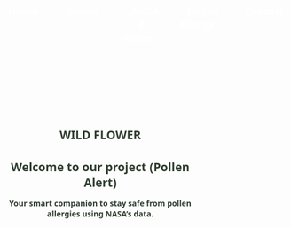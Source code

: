 <!DOCTYPE html>
<html lang="en">
<head>
  <meta charset="UTF-8">
  <meta name="viewport" content="width=device-width, initial-scale=1.0">
  <title>WILD FLOWER - Pollen Alert</title>
  <style>
    /* Reset */
    * {
      margin: 0;
      padding: 0;
      box-sizing: border-box;
      font-family: "Segoe UI", sans-serif;
      scroll-behavior: smooth;
    }

    /* Navbar */
    header {
      position: sticky;
      top: 0;
      background: linear-gradient(90deg, #6ab04c, #badc58);
      display: flex;
      justify-content: center;
      padding: 1rem 0;
      box-shadow: 0 3px 8px rgba(0,0,0,0.1);
      z-index: 1000;
    }

    nav ul {
      list-style: none;
      display: flex;
      gap: 2rem;
    }

    nav ul li a {
      text-decoration: none;
      color: white;
      font-weight: 600;
      font-size: 18px;
      padding: 6px 12px;
      border-radius: 6px;
      transition: 0.3s;
    }

    nav ul li a:hover {
      background: #f6e58d;
      color: #2f3e2f;
    }

    /* Sections */
    section {
      min-height: 100vh;
      padding: 4rem 2rem;
      text-align: center;
    }

    #home { background: #fdfdfd; color: #2f3e2f; }
    #about { background: #f6f6e9; color: #333; }
    #nasa { background: #dff9fb; color: #2c3e50; }
    #allergy { background: #fef5e7; color: #2f3e2f; }
    #contact { background: #407537; color: white; }

    /* Forms */
    form {
      margin-top: 2rem;
      background: white;
      color: #2f3e2f;
      padding: 2rem;
      border-radius: 10px;
      max-width: 400px;
      margin-left: auto;
      margin-right: auto;
      box-shadow: 0 3px 10px rgba(0,0,0,0.1);
    }
    form input, form button {
      width: 100%;
      padding: 10px;
      margin: 10px 0;
      border-radius: 6px;
      border: 1px solid #ccc;
    }
    form button {
      background: #6ab04c;
      color: white;
      border: none;
      cursor: pointer;
      font-weight: 600;
    }
    form button:hover {
      background: #407537;
    }

    footer {
      background: #2f3e2f;
      color: white;
      text-align: center;
      padding: 1rem;
    }
  </style>
</head>
<body>

  <!-- Navigation -->
  <header>
    <nav>
      <ul>
        <li><a href="#home">Home</a></li>
        <li><a href="#about">About</a></li>
        <li><a href="#nasa">NASA & Pollen</a></li>
        <li><a href="#allergy">Pollen Allergy</a></li>
        <li><a href="#contact">Contact</a></li>
      </ul>
    </nav>
  </header>

  <!-- Sections -->
  <section id="home">
    <h1>WILD FLOWER</h1>
    <h2>Welcome to our project (Pollen Alert)</h2>
    <p><strong>Your smart companion to stay safe from pollen allergies using NASA’s data.</strong></p>
  </section>

  <section id="about">
    <h2>About</h2>
    <p>
      At Wild Flower, we care about your health. Our Pollen Alert system tracks pollen levels in your area 
      in real-time, helping allergy and asthma sufferers prepare and protect themselves before pollen 
      seasons begin. Using advanced satellite data from NASA, we provide accurate forecasts, 
      interactive maps, and timely alerts.
    </p>
    <ul>
      <li>Real-time interactive pollen maps</li>
      <li>Personalized alerts via email or SMS</li>
      <li>Seasonal pollen trend analysis</li>
      <li>Health tips and preventive advice</li>
    </ul>
  </section>

  <section id="nasa">
    <h2>NASA & Pollen</h2>
    <p>
      NASA provides important environmental data that helps us understand when pollen 
      seasons are likely to start. By monitoring Earth’s climate, vegetation, and air quality, 
      NASA offers valuable insights into how plants release pollen and how it spreads.
    </p>
    <p>
      This information can help people with pollen allergy to prepare better, reduce 
      exposure, and stay safe during the flowering season. Using NASA’s data, we can 
      predict when the pollen levels will rise and take action before the symptoms appear.
    </p>
    <p>
      For more information visit 
      <a href="https://www.nasa.gov/centers-and-facilities/marshall/pollen-you-can-run-but-you-cant-hide-vcpci/" target="_blank">NASA Space Article</a>
    </p>
  </section>

  <section id="allergy">
    <h2>Pollen Allergy</h2>
    <h3>Pollen</h3>
    <p>Fine, powdery grains released by trees, grasses, and weeds to fertilize other plants.</p>
    <h3>Allergic Reaction</h3>
    <p>An overactive immune system identifies pollen as harmful and produces antibodies, leading to symptoms.</p>
    <h3>Seasonality</h3>
    <p>Symptoms are often seasonal, depending on the type of pollen and when the plant pollinates (trees in spring, grasses in summer, weeds in fall).</p>
    <img src="https://cdn.shopify.com/s/files/1/0267/9370/5585/files/Symtpoms_of_Pollen_Allergy_Diagram.png?v=1601979758"
         alt="Pollen allergy symptoms" width="600">
  </section>

  <section id="contact">
    <h2>Stay Updated</h2>
    <p>Enter your details below and subscribe to get more information about pollen and NASA’s research.</p>
    <form>
      <input type="text" id="name" name="name" placeholder="Your name" required>
      <input type="email" id="email" name="email" placeholder="Your email" required>
      <input type="text" id="country" name="country" placeholder="Your country">
      <input type="text" id="region" name="region" placeholder="Your city or region">
      <button type="submit">Subscribe</button>
    </form>
  </section>

  <footer>
    <p>© 2025 Wild Flower - Pollen Alert Project</p>
  </footer>

</body>
</html>
